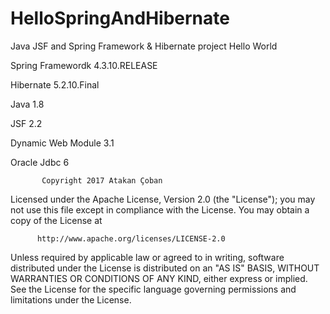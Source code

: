 # HelloSpringAndHibernate
Java JSF and Spring Framework &amp; Hibernate project Hello World

Spring Framewordk 4.3.10.RELEASE

Hibernate 5.2.10.Final

Java 1.8

JSF 2.2

Dynamic Web Module 3.1

Oracle Jdbc 6 

   
           Copyright 2017 Atakan Çoban
   
   Licensed under the Apache License, Version 2.0 (the "License");
   you may not use this file except in compliance with the License.
   You may obtain a copy of the License at
   
          http://www.apache.org/licenses/LICENSE-2.0

   Unless required by applicable law or agreed to in writing, software
   distributed under the License is distributed on an "AS IS" BASIS,
   WITHOUT WARRANTIES OR CONDITIONS OF ANY KIND, either express or implied.
   See the License for the specific language governing permissions and
   limitations under the License.
